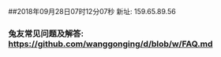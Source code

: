 ##2018年09月28日07时12分07秒 新址: 159.65.89.56
### 兔友常见问题及解答: https://github.com/wanggonging/d/blob/w/FAQ.md
